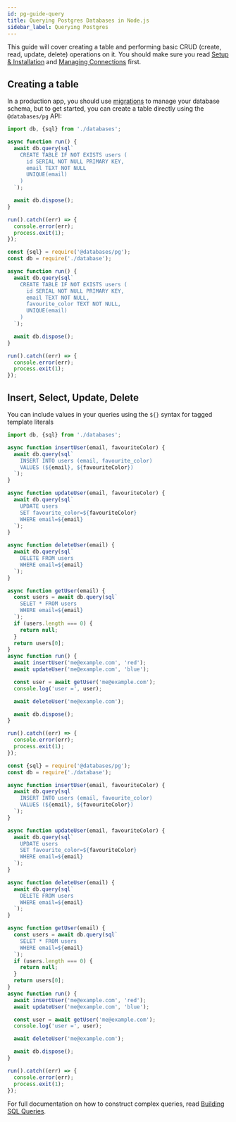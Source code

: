 ```yaml
---
id: pg-guide-query
title: Querying Postgres Databases in Node.js
sidebar_label: Querying Postgres
---
```


This guide will cover creating a table and performing basic CRUD (create, read, update, delete) operations on it. You should make sure you read [Setup & Installation](pg-guide-setup.md) and [Managing Connections](pg-guide-connections.md) first.

## Creating a table

In a production app, you should use [migrations](pg-migrations.md) to manage your database schema, but to get started, you can create a table directly using the `@databases/pg` API:

```typescript
import db, {sql} from './databases';

async function run() {
  await db.query(sql`
    CREATE TABLE IF NOT EXISTS users (
      id SERIAL NOT NULL PRIMARY KEY,
      email TEXT NOT NULL
      UNIQUE(email)
    )
  `);

  await db.dispose();
}

run().catch((err) => {
  console.error(err);
  process.exit(1);
});
```

```javascript
const {sql} = require('@databases/pg');
const db = require('./database');

async function run() {
  await db.query(sql`
    CREATE TABLE IF NOT EXISTS users (
      id SERIAL NOT NULL PRIMARY KEY,
      email TEXT NOT NULL,
      favourite_color TEXT NOT NULL,
      UNIQUE(email)
    )
  `);

  await db.dispose();
}

run().catch((err) => {
  console.error(err);
  process.exit(1);
});
```

## Insert, Select, Update, Delete

You can include values in your queries using the `${}` syntax for tagged template literals

```typescript
import db, {sql} from './databases';

async function insertUser(email, favouriteColor) {
  await db.query(sql`
    INSERT INTO users (email, favourite_color)
    VALUES (${email}, ${favouriteColor})
  `);
}

async function updateUser(email, favouriteColor) {
  await db.query(sql`
    UPDATE users
    SET favourite_color=${favouriteColor}
    WHERE email=${email}
  `);
}

async function deleteUser(email) {
  await db.query(sql`
    DELETE FROM users
    WHERE email=${email}
  `);
}

async function getUser(email) {
  const users = await db.query(sql`
    SELET * FROM users
    WHERE email=${email}
  `);
  if (users.length === 0) {
    return null;
  }
  return users[0];
}
async function run() {
  await insertUser('me@example.com', 'red');
  await updateUser('me@example.com', 'blue');

  const user = await getUser('me@example.com');
  console.log('user =', user);

  await deleteUser('me@example.com');

  await db.dispose();
}

run().catch((err) => {
  console.error(err);
  process.exit(1);
});
```

```javascript
const {sql} = require('@databases/pg');
const db = require('./database');

async function insertUser(email, favouriteColor) {
  await db.query(sql`
    INSERT INTO users (email, favourite_color)
    VALUES (${email}, ${favouriteColor})
  `);
}

async function updateUser(email, favouriteColor) {
  await db.query(sql`
    UPDATE users
    SET favourite_color=${favouriteColor}
    WHERE email=${email}
  `);
}

async function deleteUser(email) {
  await db.query(sql`
    DELETE FROM users
    WHERE email=${email}
  `);
}

async function getUser(email) {
  const users = await db.query(sql`
    SELET * FROM users
    WHERE email=${email}
  `);
  if (users.length === 0) {
    return null;
  }
  return users[0];
}
async function run() {
  await insertUser('me@example.com', 'red');
  await updateUser('me@example.com', 'blue');

  const user = await getUser('me@example.com');
  console.log('user =', user);

  await deleteUser('me@example.com');

  await db.dispose();
}

run().catch((err) => {
  console.error(err);
  process.exit(1);
});
```

For full documentation on how to construct complex queries, read [Building SQL Queries](sql.md).
